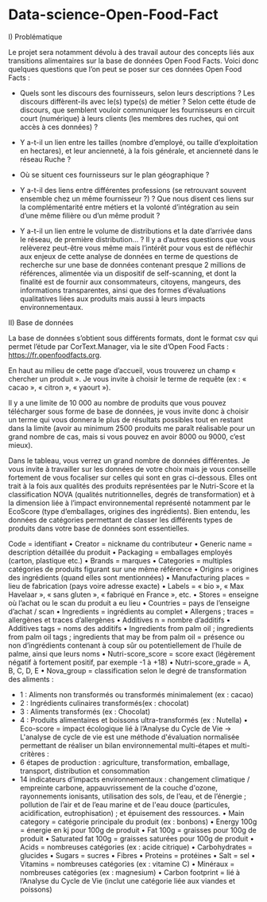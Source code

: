 # Data-science-Open-Food-Fact

I) Problématique

Le projet sera notamment dévolu à des travail autour des concepts liés aux transitions alimentaires sur la base de données Open Food Facts.
Voici donc quelques questions que l’on peut se poser sur ces données Open Food Facts :
- Quels sont les discours des fournisseurs, selon leurs descriptions ? Les discours diffèrent-ils avec
le(s) type(s) de métier ? Selon cette étude de discours, que semblent vouloir communiquer les
fournisseurs en circuit court (numérique) à leurs clients (les membres des ruches, qui ont accès à ces
données) ?

- Y a-t-il un lien entre les tailles (nombre d’employé, ou taille d’exploitation en hectares), et leur
ancienneté, à la fois générale, et ancienneté dans le réseau Ruche ?
- Où se situent ces fournisseurs sur le plan géographique ?
- Y a-t-il des liens entre différentes professions (se retrouvant souvent ensemble chez un même
fournisseur ?) ? Que nous disent ces liens sur la complémentarité entre métiers et la volonté
d’intégration au sein d’une même filière ou d’un même produit ?
- Y a-t-il un lien entre le volume de distributions et la date d’arrivée dans le réseau, de première
distribution... ?
Il y a d’autres questions que vous relèverez peut-être vous même mais l’intérêt pour vous est de réfléchir aux enjeux de cette analyse de données en terme de questions de recherche sur une base de données contenant presque 2 millions de références, alimentée via un dispositif de self-scanning, et dont la finalité est de fournir aux consommateurs, citoyens, mangeurs, des informations transparentes, ainsi que des formes d’évaluations qualitatives liées aux produits mais aussi à leurs impacts environnementaux.

II) Base de données

La base de données s’obtient sous différents formats, dont le format csv qui permet l’étude par CorText.Manager, via le site d’Open Food Facts : https://fr.openfoodfacts.org.

En haut au milieu de cette page d’accueil, vous trouverez un champ « chercher un produit ». Je vous
invite à choisir le terme de requête (ex : « cacao », « citron », « yaourt »). 

Il y a une limite de 10 000
au nombre de produits que vous pouvez télécharger sous forme de base de données, je vous invite donc à choisir un terme qui vous donnera le plus de résultats possibles tout en restant dans la limite
(avoir au minimum 2500 produits me paraît réalisable pour un grand nombre de cas, mais si vous pouvez en avoir 8000 ou 9000, c’est mieux).

Dans le tableau, vous verrez un grand nombre de données différentes. Je vous invite à travailler sur les données de votre choix mais je vous conseille fortement de vous focaliser sur celles qui sont en
gras ci-dessous. Elles ont trait à la fois aux qualités des produits représentées par le Nutri-Score et la classification NOVA (qualités nutritionnelles, degrés de transformation) et à la dimension liée à
l’impact environnemental représenté notamment par le EcoScore (type d’emballages, origines des ingrédients). Bien entendu, les données de catégories permettant de classer les différents types de
produits dans votre base de données sont essentielles. 

Code = identifiant
• Creator = nickname du contributeur
• Generic name = description détaillée du produit
• Packaging = emballages employés (carton, plastique etc.)
• Brands = marques
• Categories = multiples catégories de produits figurant sur une même référence
• Origins = origines des ingrédients (quand elles sont mentionnées)
• Manufacturing places = lieu de fabrication (pays voire adresse exacte)
• Labels = « bio », « Max Havelaar », « sans gluten », « fabriqué en France », etc.
• Stores = enseigne où l’achat ou le scan du produit a eu lieu
• Countries = pays de l’enseigne d’achat / scan
• Ingredients = ingrédients au complet
• Allergens ; traces = allergènes et traces d’allergènes
• Additives n = nombre d’additifs
• Additives tags = noms des additifs
• Ingredients from palm oil ; ingredients from palm oil tags ; ingredients that may be from
palm oil = présence ou non d’ingrédients contenant à coup sûr ou potentiellement de l’huile
de palme, ainsi que leurs noms
• Nutri-score_score = score exact (légèrement négatif à fortement positif, par exemple -1 à
+18)
• Nutri-score_grade = A, B, C, D, E
• Nova_group = classification selon le degré de transformation des aliments :

- 1 : Aliments non transformés ou transformés minimalement (ex : cacao)
- 2 : Ingrédients culinaires transformés(ex : chocolat)
- 3 : Aliments transformés (ex : Chocolat)
- 4 : Produits alimentaires et boissons ultra-transformés (ex : Nutella)
• Eco-score = impact écologique lié à l’Analyse du Cycle de Vie
→ L'analyse de cycle de vie est une méthode d'évaluation normalisée permettant de réaliser
un bilan environnemental multi-étapes et multi-critères :
- 6 étapes de production : agriculture, transformation, emballage, transport, distribution et
consommation
- 14 indicateurs d’impacts environnementaux : changement climatique / empreinte carbone,
appauvrissement de la couche d'ozone, rayonnements ionisants, utilisation des sols, de l’eau,
et de l’énergie ; pollution de l’air et de l’eau marine et de l'eau douce (particules,
acidification, eutrophisation) ; et épuisement des ressources.
• Main category = catégorie principale du produit (ex : bonbons)
• Energy 100g = énergie en kj pour 100g de produit
• Fat 100g = graisses pour 100g de produit
• Saturated fat 100g = graisses saturées pour 100g de produit
• Acids = nombreuses catégories (ex : acide citrique)
• Carbohydrates = glucides
• Sugars = sucres
• Fibres
• Proteins = protéines
• Salt = sel
• Vitamins = nombreuses catégories (ex : vitamine C)
• Minéraux = nombreuses catégories (ex : magnesium)
• Carbon footprint = lié à l’Analyse du Cycle de Vie (inclut une catégorie liée aux viandes et
poissons)
